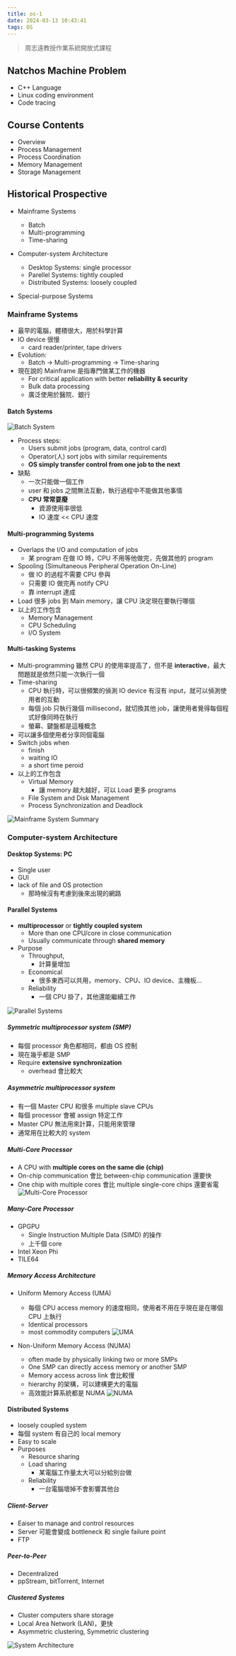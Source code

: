 ```yaml
---
title: os-1
date: 2024-03-13 10:43:41
tags: OS
---
```


> 周志遠教授作業系統開放式課程

## Natchos Machine Problem
- C++ Language
- Linux coding environment
- Code tracing

## Course Contents
- Overview
- Process Management
- Process Coordination
- Memory Management
- Storage Management

## Historical Prospective
- Mainframe Systems
  - Batch
  - Multi-programming
  - Time-sharing
  
- Computer-system Architecture
  - Desktop Systems: single processor
  - Parellel Systems: tightly coupled
  - Distributed Systems: loosely coupled

- Special-purpose Systems


### Mainframe Systems
- 最早的電腦，體積很大，用於科學計算
- IO device 很慢
  - card reader/printer, tape drivers
- Evolution:
  - Batch -> Multi-programming -> Time-sharing
- 現在說的 Mainframe 是指專門做某工作的機器
  - For critical application with better **reliability & security**
  - Bulk data processing
  - 廣泛使用於醫院、銀行

#### Batch Systems
![Batch System](./images/BatchSystem.png)
- Process steps:
  - Users submit jobs (program, data, control card)
  - Operator(人) sort jobs with similar requirements
  - **OS simply transfer control from one job to the next**
- 缺點
  - 一次只能做一個工作
  - user 和 jobs 之間無法互動，執行過程中不能做其他事情
  - **CPU 常常耍廢**
    - 資源使用率很低
    - IO 速度 << CPU 速度


#### Multi-programming Systems
- Overlaps the I/O and computation of jobs
  - 某 program 在做 IO 時，CPU 不用等他做完，先做其他的 program
- Spooling (Simultaneous Peripheral Operation On-Line)
  - 做 IO 的過程不需要 CPU 參與
  - 只需要 IO 做完再 notify CPU
  - 靠 interrupt 達成
- Load 很多 jobs 到 Main memory，讓 CPU 決定現在要執行哪個
- 以上的工作包含
  - Memory Management
  - CPU Scheduling
  - I/O System

#### Multi-tasking Systems
- Multi-programming 雖然 CPU 的使用率提高了，但不是 **interactive**，最大問題就是依然只能一次執行一個
- Time-sharing
  - CPU 執行時，可以很頻繁的偵測 IO device 有沒有 input，就可以偵測使用者的互動
  - 每個 job 只執行幾個 millisecond，就切換其他 job，讓使用者覺得每個程式好像同時在執行
  - 螢幕、鍵盤都是這種概念
- 可以讓多個使用者分享同個電腦
- Switch jobs when
  - finish
  - waiting IO
  - a short time peroid
- 以上的工作包含
  - Virtual Memory
    - 讓 memory 越大越好，可以 Load 更多 programs
  - File System and Disk Management
  - Process Synchronization and Deadlock

![Mainframe System Summary](./images/MainframeSystemSummary.png)


### Computer-system Architecture
#### Desktop Systems: PC
- Single user
- GUI
- lack of file and OS protection
  - 那時候沒有考慮到後來出現的網路

#### Parallel Systems
- **multiprocessor** or **tightly coupled system**
  - More than one CPU/core in close communication
  - Usually communicate through **shared memory**
- Purpose
  - Throughput,
    - 計算量增加
  - Economical
    - 很多東西可以共用，memory、CPU、IO device、主機板...
  - Reliability
    - 一個 CPU 掛了，其他還能繼續工作

![Parallel Systems](/images/ParallelSystems.png)

##### Symmetric multiprocessor system (SMP)
- 每個 processor 角色都相同，都由 OS 控制
- 現在幾乎都是 SMP
- Require **extensive synchronization**
  - overhead 會比較大

##### Asymmetric multiprocessor system
- 有一個 Master CPU 和很多 multiple slave CPUs
- 每個 processor 會被 assign 特定工作
- Master CPU 無法用來計算，只能用來管理
- 通常用在比較大的 system

##### Multi-Core Processor
- A CPU with **multiple cores on the same die (chip)**
- On-chip communication 會比 between-chip communication 還要快
- One chip with multiple cores 會比 multiple single-core chips 還要省電
![Multi-Core Processor](./images/MultiCoreProcessor.png)

##### Many-Core Processor
- GPGPU
  - Single Instruction Multiple Data (SIMD) 的操作
  - 上千個 core
- Intel Xeon Phi
- TILE64

##### Memory Access Architecture
- Uniform Memory Access (UMA)
  - 每個 CPU access memory 的速度相同，使用者不用在乎現在是在哪個 CPU 上執行
  - Identical processors
  - most commodity computers
![UMA](./images/UMA.png)


- Non-Uniform Memory Access (NUMA)
  - often made by physically linking two or more SMPs
  - One SMP can directly access memory or another SMP
  - Memory access across link 會比較慢
  - hierarchy 的架構，可以建構更大的電腦
  - 高效能計算系統都是 NUMA
![NUMA](./images/NUMA.png)


#### Distributed Systems
- loosely coupled system
- 每個 system 有自己的 local memory
- Easy to scale
- Purposes
  - Resource sharing
  - Load sharing
    - 某電腦工作量太大可以分給別台做
  - Reliability
    - 一台電腦壞掉不會影響其他台


##### Client-Server
- Eaiser to manage and control resources
- Server 可能會變成 bottleneck 和 single failure point
- FTP

##### Peer-to-Peer
- Decentralized
- ppStream, bitTorrent, Internet

##### Clustered Systems
- Cluster computers share storage
- Local Area Network (LAN)，更快
- Asymmetric clustering, Symmetric clustering

![System Architecture](./images/SystemArchitecture.png)